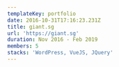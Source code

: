 ```yaml
---
templateKey: portfolio
date: 2016-10-31T17:16:23.231Z
title: giant.sg
url: 'https://giant.sg'
duration: Nov 2016 - Feb 2019
members: 5
stacks: 'WordPress, VueJS, JQuery'
---
```


